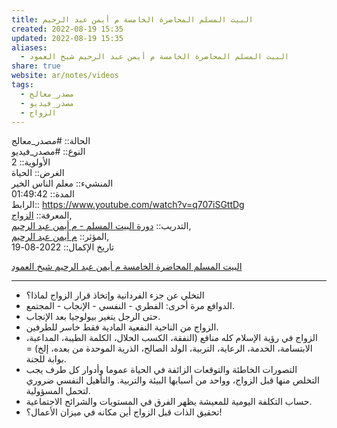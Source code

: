 ```yaml
---  
title: البيت المسلم المحاضرة الخامسة م أيمن عبد الرحيم  
created: 2022-08-19 15:35  
updated: 2022-08-19 15:35  
aliases:  
  - البيت المسلم المحاضرة الخامسة م أيمن عبد الرحيم شيخ العمود  
share: true  
website: ar/notes/videos  
tags:  
  - مصدر_معالج  
  - مصدر_فيديو  
  - الزواج  
---  
```

  
  
  
الحالة:: #مصدر_معالج  
النوع:: #مصدر_فيديو  
اﻷولوية:: 2  
الغرض:: الحياة  
المنشيء:: معلم الناس الخير  
المدة:: 01:49:42  
الرابط:: https://www.youtube.com/watch?v=q707iSGttDg  
المعرفة:: [الزواج](%D8%A7%D9%84%D8%B2%D9%88%D8%A7%D8%AC),  
التدريب:: [دورة البيت المسلم - م أيمن عبد الرحيم](%D8%AF%D9%88%D8%B1%D8%A9%20%D8%A7%D9%84%D8%A8%D9%8A%D8%AA%20%D8%A7%D9%84%D9%85%D8%B3%D9%84%D9%85%20-%20%D9%85%20%D8%A3%D9%8A%D9%85%D9%86%20%D8%B9%D8%A8%D8%AF%20%D8%A7%D9%84%D8%B1%D8%AD%D9%8A%D9%85),  
المؤثر:: [م أيمن عبد الرحيم](%D9%85%20%D8%A3%D9%8A%D9%85%D9%86%20%D8%B9%D8%A8%D8%AF%20%D8%A7%D9%84%D8%B1%D8%AD%D9%8A%D9%85),  
تاريخ اﻹكمال::  2022-08-19  
  
   
  
[البيت المسلم المحاضرة الخامسة م أيمن عبد الرحيم شيخ العمود](https://www.youtube.com/watch?v=q707iSGttDg)  
  
---  
  
  
- التخلي عن جزء الفردانية وإتخاذ قرار الزواج لماذا؟  
- الدوافع مرة أخرى: الفطري - النفسي - الإنجاب - المجتمع.  
- حتى الرجل يتغير بيولوجيا بعد الإنجاب.  
- الزواج من الناحية النفعية المادية فقط خاسر للطرفين.  
- الزواج في رؤية الإسلام كله منافع (النفقة، الكسب الحلال، الكلمة الطيبة، المداعبة، الابتسامة، الخدمة، الرعاية، التربية، الولد الصالح، الذرية الموحدة من بعده، إلخ) = بوابة للجنة.  
- التصورات الخاطئة والتوقعات الزائفة في الحياة عموما وأدوار كل طرف يجب التخلص منها قبل الزواج، وواحد من أسبابها البيئة والتربية. والتأهيل النفسي ضروري لتحمل المسؤولية.  
- حساب التكلفة اليومية للمعيشة يظهر الفرق في المستويات والشرائح الاجتماعية.  
- تحقيق الذات قبل الزواج أين مكانه في ميزان الأعمال؟!  
